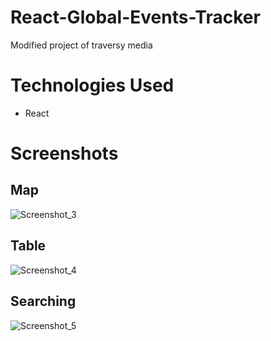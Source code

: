 # React-Global-Events-Tracker

Modified project of traversy media

# Technologies Used

- React 

# Screenshots

## Map

![Screenshot_3](https://user-images.githubusercontent.com/96123241/194556293-90c5b4d6-bd5a-422d-88a9-9af3e1460eeb.png)

## Table

![Screenshot_4](https://user-images.githubusercontent.com/96123241/194556404-7dde6136-abaa-4820-baa7-67cab27a431e.png)

## Searching

![Screenshot_5](https://user-images.githubusercontent.com/96123241/194556505-890513c3-3c70-4c8f-b9fc-c8e328b45923.png)
